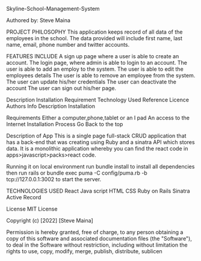 Skyline-School-Management-System

Authored by: Steve Maina

PROJECT PHILOSOPHY
This application keeps record of all data of the employees in the school.
The data provided will include first name, last name, email, phone number and twitter accounts. 

FEATURES INCLUDE
A sign up page where a user is able to create an account.
The login page, where admin is able to login to an account.
The user is able to add an employ to the system.
The user is able to edit the employees details
The user is able to remove an employee from the system.
The user can update his/her credentials
The user can deactivate the account
The user can sign out his/her page.

Description Installation Requirement Technology Used Reference Licence Authors Info Description Installation

Requirements Either a computer,phone,tablet or an I pad An access to the Internet Installation Process Go Back to the top

Description of App
This is a single page full-stack CRUD application that has a back-end that was creating using Ruby and a sinatra API which stores data. It is a monolithic application whereby you can find the react code in apps>javascript>packs>react code.


Running it on local environment
run bundle install to install all dependencies then run rails or bundle exec puma -C config/puma.rb -b tcp://127.0.0.1:3002 to start the server.


TECHNOLOGIES USED
 React
Java script
HTML
CSS
Ruby on Rails
Sinatra
Active Record

License MIT License

Copyright (c) [2022] [Steve Maina]

Permission is hereby granted, free of charge, to any person obtaining a copy of this software and associated documentation files (the "Software"), to deal in the Software without restriction, including without limitation the rights to use, copy, modify, merge, publish, distribute, sublicen